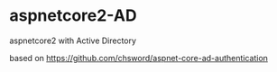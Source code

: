 # aspnetcore2-AD
aspnetcore2 with Active Directory

based on https://github.com/chsword/aspnet-core-ad-authentication
